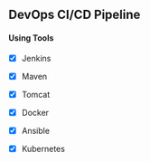 ## DevOps CI/CD Pipeline

#### Using Tools

- [x] Jenkins
- [x] Maven
- [x] Tomcat
- [x] Docker
- [x] Ansible
- [x] Kubernetes



